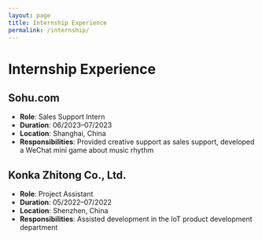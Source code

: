 ```yaml
---
layout: page
title: Internship Experience
permalink: /internship/
---
```


# Internship Experience

## Sohu.com
- **Role**: Sales Support Intern
- **Duration**: 06/2023–07/2023
- **Location**: Shanghai, China
- **Responsibilities**: Provided creative support as sales support, developed a WeChat mini game about music rhythm

## Konka Zhitong Co., Ltd.
- **Role**: Project Assistant
- **Duration**: 05/2022–07/2022
- **Location**: Shenzhen, China
- **Responsibilities**: Assisted development in the IoT product development department
